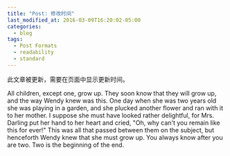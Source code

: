 ```yaml
---
title: "Post: 修改时间"
last_modified_at: 2016-03-09T16:20:02-05:00
categories:
  - blog
tags:
  - Post Formats
  - readability
  - standard
---
```


此文章被更新，需要在页面中显示更新时间。

All children, except one, grow up. They soon know that they will grow up, and the way Wendy knew was this. One day when she was two years old she was playing in a garden, and she plucked another flower and ran with it to her mother. I suppose she must have looked rather delightful, for Mrs. Darling put her hand to her heart and cried, "Oh, why can't you remain like this for ever!" This was all that passed between them on the subject, but henceforth Wendy knew that she must grow up. You always know after you are two. Two is the beginning of the end.
